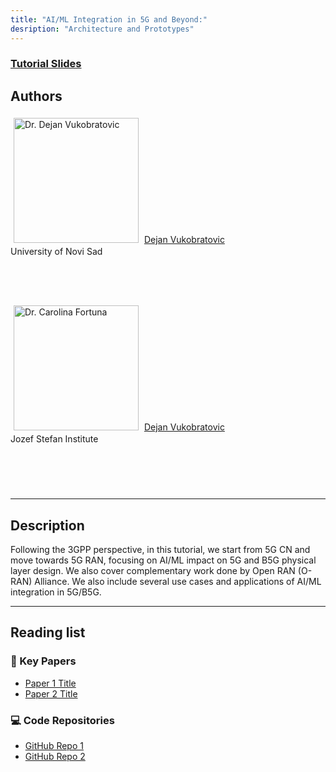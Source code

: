 ```yaml
---
title: "AI/ML Integration in 5G and Beyond:"
desription: "Architecture and Prototypes"
---
```


### [Tutorial Slides](docs/slides.pdf)

## Authors

<div class="col-xs-6 col-sm-4 col-lg-2 col-xl-2 text-center" id="dejan" style="height: 300px">
  <img src="figures/dejan.jpg" alt="Dr. Dejan Vukobratovic" class="img-circle" style="width: 200px;margin:5px">
  <a href="https://sites.google.com/view/vukobratovic">Dejan Vukobratovic</a>
  <br>
  University of Novi Sad
  <br>
</div>
<div class="col-xs-6 col-sm-4 col-lg-2 col-xl-2 text-center" id="dejan" style="height: 300px">
  <img src="figures/carolina.png" alt="Dr. Carolina Fortuna" class="img-circle" style="width: 200px;margin:5px">
  <a href="https://sensorlab.ijs.si">Dejan Vukobratovic</a>
  <br>
  Jozef Stefan Institute
  <br>
</div>

---

## Description

Following the 3GPP perspective, in this tutorial, we start from 5G CN and move towards 5G RAN, focusing on AI/ML impact on 5G and B5G physical layer design. We also cover complementary work done by Open RAN (O-RAN) Alliance. We also include several use cases and applications of AI/ML integration in 5G/B5G.

---

## Reading list


### 📝 Key Papers
- [Paper 1 Title](https://doi.org/xxx)
- [Paper 2 Title](https://doi.org/xxx)

### 💻 Code Repositories
- [GitHub Repo 1](https://github.com/yourname/repo1)
- [GitHub Repo 2](https://github.com/yourname/repo2)


